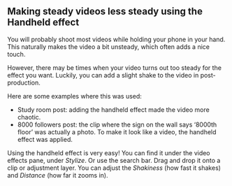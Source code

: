 ## Making steady videos less steady using the Handheld effect
You will probably shoot most videos while holding your phone in your hand. This naturally makes the video a bit unsteady, which often adds a nice touch.

However, there may be times when your video turns out too steady for the effect you want. Luckily, you can add a slight shake to the video in post-production.


Here are some examples where this was used: 

* Study room post: adding the handheld effect made the video more chaotic. 
* 8000 followers post: the clip where the sign on the wall says ‘8000th floor’ was actually a photo. To make it look like a video, the handheld effect was applied.

Using the handheld effect is very easy! You can find it under the video effects pane, under *Stylize*. Or use the search bar. Drag and drop it onto a clip or adjustment layer. You can adjust the *Shakiness* (how fast it shakes) and *Distance* (how far it zooms in).